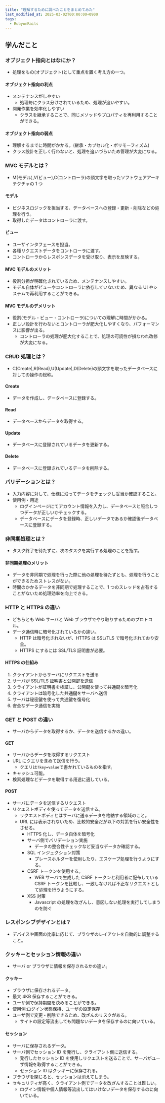 ```yaml
---
title: "理解するために調べたことをまとめてみた"
last_modified_at: 2025-03-02T00:00:00+0900
tags:
  - RubyonRails
---
```


## 学んだこと

### オブジェクト指向とはなにか？

- 処理をもの(オブジェクト)として重点を置く考え方の一つ。

#### オブジェクト指向の利点

- メンテナンスがしやすい
  - 処理毎にクラス分けされているため、処理が追いやすい。
- 開発作業を効率化しやすい
  - クラスを継承することで、同じメソッドやプロパティを再利用することができる。

#### オブジェクト指向の弱点

- 理解するまでに時間がかかる。(継承・カプセル化・ポリモーフィズム)
- クラス設計を正しく行わないと、処理を追いづらいため管理が大変になる。

### MVC モデルとは？

- M(モデル),V(ビュー),C(コントローラ)の頭文字を取ったソフトウェアアーキテクチャの 1 つ

#### モデル

- ビジネスロジックを担当する、データベースへの登録・更新・削除などの処理を行う。
- 取得したデータはコントローラに渡す。

#### ビュー

- ユーザインタフェースを担当。
- 各種リクエストデータをコントローラに渡す。
- コントローラからレスポンスデータを受け取り、表示を反映する。

#### MVC モデルのメリット

- 役割分担が明確化されているため、メンテナンスしやすい。
- モデル自体がビューやコントローラに依存していないため、異なる UI やシステムで再利用することができる。

#### MVC モデルのデメリット

- 役割(モデル・ビュー・コントローラ)についての理解に時間がかかる。
- 正しい設計を行わないとコントローラが肥大化しやすくなり、パフォーマンスに影響が出る。
  - コントローラの処理が肥大化することで、処理の可読性が損なわれ改修が大変になる。

### CRUD 処理とは？

- C(Create),R(Read),U(Update),D(Delete)の頭文字を取ったデータベースに対しての操作の総称。

#### Create

- データを作成し、データベースに登録する。

#### Read

- データベースからデータを取得する。

#### Update

- データベースに登録されているデータを更新する。

#### Delete

- データベースに登録されているデータを削除する。

### バリデーションとは？

- 入力内容に対して、仕様に沿ってデータをチェックし妥当か確認すること。
- 使用例・用途
  - ログインページにてアカウント情報を入力し、データベースと照合しつつデータが正しいかチェックする。
  - データベースにデータを登録時、正しいデータであるか確認後データベースに登録する。

### 非同期処理とは？

- タスク終了を待たずに、次のタスクを実行する処理のことを指す。

#### 非同期処理のメリット

- データを非同期で処理を行った際に他の処理を待たずとも、処理を行うことができるためストレスがない。
- 時間のかかるデータを非同期で処理することで、1 つのスレッドを占有することがないため処理効率を向上できる。

### HTTP と HTTPS の違い

- どちらとも Web サーバと Web ブラウザでやり取りするためのプロトコル。
- データ通信時に暗号化されているかの違い。
  - HTTP は暗号化されないが、HTTPS は SSL/TLS で暗号化されており安全。
  - HTTPS にするには SSL/TLS 証明書が必要。

#### HTTPS の仕組み

1. クライアントからサーバにリクエストを送る
2. サーバが SSL/TLS 証明書と公開鍵を送信
3. クライアントが証明書を検証し、公開鍵を使って共通鍵を暗号化
4. クライアントは暗号化した共通鍵をサーバへ送信
5. サーバは秘密鍵を使って共通鍵を復号化
6. 安全なデータ通信を実施

### GET と POST の違い

- サーバからデータを取得するか、データを送信するかの違い。

#### GET

- サーバからデータを取得するリクエスト
- URL にクエリを含めて送信を行う。
  - クエリは`?key=value`で書かれているものを指す。
- キャッシュ可能。
- 検索処理などデータを取得する用途に適している。

#### POST

- サーバにデータを送信するリクエスト
- リクエストボディを使ってデータを送信する。
  - リクエストボディとはサーバに送るデータを格納する領域のこと。
  - URL には表示されないため、比較的安全だが以下の対策を行い安全性をさせる。
    - HTTPS 化し、データ自体を暗号化
    - サーバ側でバリデーション実施
      - データの整合性チェックなど妥当なデータか確認する。
    - SQL インジェクション対策
      - プレースホルダーを使用したり、エスケープ処理を行うようにする。
    - CSRF トークンを使用する。
      - WEB サーバで生成した CSRF トークンと利用者に配布している CSRF トークンを比較し、一致しなければ不正なリクエストとして処理を行うようにする。
    - XSS 対策
      - Javascript の処理を改ざんし、意図しない処理を実行してしまうのを防ぐ

### レスポンシブデザインとは？

- デバイスや画面の比率に応じて、ブラウザのレイアウトを自動的に調整すること。

### クッキーとセッション情報の違い

- サーバ or ブラウザに情報を保存されるかの違い。

#### クッキー

- ブラウザに保存されるデータ。
- 最大 4KB 保存することができる。
- ユーザ側で保持期間を決めることができる。
- 使用例:ログイン状態保持、ユーザの設定保存
- ユーザ側で変更・削除できるため、改ざんのリスクがある。
  - サイトの設定等流出しても問題ないデータを保存するのに向いている。

#### セッション

- サーバに保存されるデータ。
- サーバ側でセッション ID を発行し、クライアント側に送信する。
  - 発行したセッション ID を使用しリクエストを送ることで、サーバがユーザ情報を取得することができる。
  - セッション ID はクッキーに保存される。
- ブラウザを閉じると、セッションは消えてしまう。
- セキュリティが高く、クライアント側でデータを改ざんすることは難しい。
  - ログイン情報や個人情報等流出してはいけないデータを保存するのに向いている。

